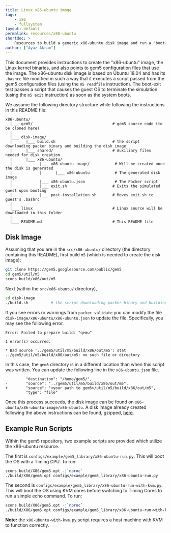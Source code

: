 ```yaml
---
title: Linux x86-ubuntu image
tags:
    - x86
    - fullsystem
layout: default
permalink: resources/x86-ubuntu
shortdoc: >
    Resources to build a generic x86-ubuntu disk image and run a "boot-exit" test.
author: ["Ayaz Akram"]
---
```


This document provides instructions to create the "x86-ubuntu" image, the Linux kernel binaries, and also points to gem5 configuration files that use the image.
The x86-ubuntu disk image is based on Ubuntu 18.04 and has its `.bashrc` file modified in such a way that it executes a script passed from the gem5 configuration files (using the `m5 readfile` instruction).
The boot-exit test passes a script that causes the guest OS to terminate the simulation (using the `m5 exit` instruction) as soon as the system boots.

We assume the following directory structure while following the instructions in this README file:

```
x86-ubuntu/
  |___ gem5/                                   # gem5 source code (to be cloned here)
  |
  |___ disk-image/
  |      |___ build.sh                         # the script downloading packer binary and building the disk image
  |      |___ shared/                          # Auxiliary files needed for disk creation
  |      |___ x86-ubuntu/
  |            |___ x86-ubuntu-image/           # Will be created once the disk is generated
  |            |      |___ x86-ubuntu           # The generated disk image
  |            |___ x86-ubuntu.json             # The Packer script
  |            |___ exit.sh                    # Exits the simulated guest upon booting
  |            |___ post-installation.sh       # Moves exit.sh to guest's .bashrc
  |
  |___ linux                                   # Linux source will be downloaded in this folder
  |
  |___ README.md                               # This README file
```


## Disk Image

Assuming that you are in the `src/x86-ubuntu/` directory (the directory containing this README), first build `m5` (which is needed to create the disk image):

```sh
git clone https://gem5.googlesource.com/public/gem5
cd gem5/util/m5
scons build/x86/out/m5
```

Next (within the `src/x86-ubuntu/` directory),

```sh
cd disk-image
./build.sh          # the script downloading packer binary and building the disk image
```

If you see errors or warnings from `packer validate` you can modify the file `disk-image/x86-ubuntu/x86-ubuntu.json` to update the file.
Specifically, you may see the following error.

```
Error: Failed to prepare build: "qemu"

1 error(s) occurred:

* Bad source '../gem5/util/m5/build/x86/out/m5': stat
../gem5/util/m5/build/x86/out/m5: no such file or directory
```

In this case, the `gem5` directory is in a different location than when this script was written.
You can update the following line in the `x86-ubuntu.json` file.

```
         "destination": "/home/gem5/",
-        "source": "../gem5/util/m5/build/x86/out/m5",
+        "source": "<your path to gem5>/util/m5/build/x86/out/m5",
         "type": "file"
```

Once this process succeeds, the disk image can be found on `x86-ubuntu/x86-ubuntu-image/x86-ubuntu`.
A disk image already created following the above instructions can be found, gzipped, [here](http://dist.gem5.org/dist/v22-1/images/x86/ubuntu-18-04/x86-ubuntu.img.gz).


## Example Run Scripts

Within the gem5 repository, two example scripts are provided which utilize the x86-ubuntu resource.

The first is `configs/example/gem5_library/x86-ubuntu-run.py`.
This will boot the OS with a Timing CPU.
To run:

```sh
scons build/X86/gem5.opt -j`nproc`
./build/X86/gem5.opt configs/example/gem5_library/x86-ubuntu-run.py
```

The second is `configs/example/gem5_library/x86-ubuntu-run-with-kvm.py`.
This will boot the OS using KVM cores before switching to Timing Cores to run a simple echo command.
To run:

```sh
scons build/X86/gem5.opt -j`nproc`
./build/X86/gem5.opt configs/example/gem5_library/x86-ubuntu-run-with-kvm.py`
```

**Note:** the `x86-ubuntu-with-kvm.py` script requires a host machine with KVM to function correctly.
